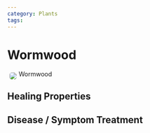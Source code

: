 ```yaml
---
category: Plants
tags:
---
```

# Wormwood

<img src="https://res.cloudinary.com/alchemist-cookbook/image/upload/w_200,f_auto/healing-items/wormwood.jpg" style="border-radius: 5px; float:left; margin: 5px;">Wormwood

## Healing Properties

## Disease / Symptom Treatment

<!-- [^1]: 
**Title:** [ ]( )<br>
**Publication:** [ ]( )<br>
**Date:** <br>
**Study Type:** Animal Study, Commentary, Human Study: In Vitro - In Vivo - In Silico, Human: Case Report, Meta Analysis, Review<br>
**Author(s):** <br>
**Institution(s):** <br>
**Abstract:** <br>
[IPFS Link](https://ipfs.io/ipfs/) -->

<!-- <img src="https://res.cloudinary.com/alchemist-cookbook/image/upload/w_200,f_auto/healing-items/acemannan.jpg" style="border-radius: 5px; border-width: 1px; border-color: #c9c9c9; border-style: solid;   display: block; margin-left: auto; margin-right: auto;"> -->